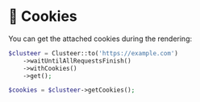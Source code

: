 # 🍘 Cookies

You can get the attached cookies during the rendering:

```php
$clusteer = Clusteer::to('https://example.com')
    ->waitUntilAllRequestsFinish()
    ->withCookies()
    ->get();
```

```php
$cookies = $clusteer->getCookies();
```

